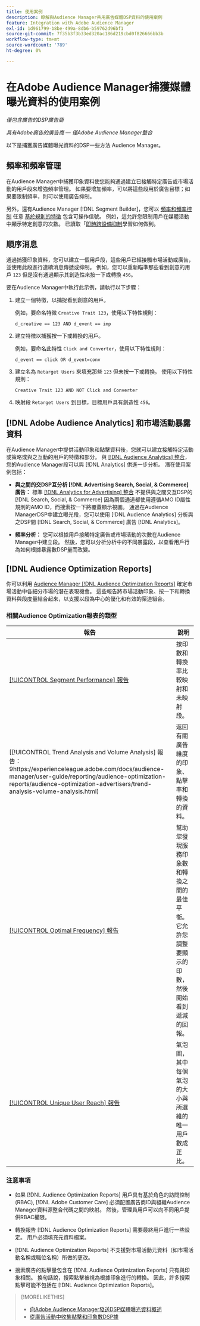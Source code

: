 ```yaml
---
title: 使用案例
description: 瞭解與Audience Manager共用廣告媒體DSP資料的使用案例
feature: Integration with Adobe Audience Manager
exl-id: 1d961799-b8be-499a-8db6-b59762d96bf1
source-git-commit: 7f35b3f3b33ed320ac186d219cbd0f826666bb3b
workflow-type: tm+mt
source-wordcount: '789'
ht-degree: 0%

---
```


# 在Adobe Audience Manager捕獲媒體曝光資料的使用案例

*僅包含廣告的DSP廣告商*

*具有Adobe廣告的廣告商 — 僅Adobe Audience Manager整合*

以下是捕獲廣告媒體曝光資料的DSP一些方法 <!-- ad impression data? --> Audience Manager。

## 頻率和頻率管理

在Audience Manager中捕獲印象資料使您能夠通過建立已接觸特定廣告或市場活動的用戶段來增強頻率管理。 如果要增加頻率，可以將這些段用於廣告目標；如果要限制頻率，則可以使用廣告抑制。

另外，還有Audience Manager [!DNL Segment Builder]，您可以 [頻率和頻率控制](https://experienceleague.adobe.com/docs/audience-manager/user-guide/features/segments/recency-and-frequency.html) 任意 [基於規則的特徵](https://experienceleague.adobe.com/docs/audience-manager/user-guide/features/traits/trait-builder/create-onboarded-rule-based-traits.html) 包含可操作信號。 例如，這允許您限制用戶在媒體活動中顯示特定創意的次數。 已讀取「[即時跨設備抑制](https://experienceleague.adobe.com/docs/audience-manager/user-guide/features/profile-merge-rules/instant-cross-device-suppression.html)學習如何做到。<!-- The AM pulled this paragraph verbatim from AEM doc; I change only a word or two. -->

## 順序消息

通過捕獲印象資料，您可以建立一個用戶段，這些用戶已經接觸市場活動或廣告，並使用此段進行連續消息傳遞或抑制。 例如，您可以重新瞄準那些看到創意的用戶 `123` 但是沒有通過顯示其創造性來按一下或轉換 `456`。

要在Audience Manager中執行此示例，請執行以下步驟：<!-- The AM pulled this example/procedure verbatim from AEM doc; I changed only a word or two. -->

1. 建立一個特徵，以捕捉看到創意的用戶。

   例如，要命名特徵 `Creative Trait 123`，使用以下特性規則：

   ```
   d_creative == 123 AND d_event == imp
   ```

1. 建立特徵以捕獲按一下或轉換的用戶。

   例如，要命名此特性 `Click and Converter`，使用以下特性規則：

   ```
   d_event == click OR d_event=conv
   ```

1. 建立名為 `Retarget Users` 來填充那些 `123` 但未按一下或轉換。 使用以下特性規則：

   ```
   Creative Trait 123 AND NOT Click and Converter
   ```

1. 映射段 `Retarget Users` 到目標，目標用戶具有創造性 `456`。

## [!DNL Adobe Audience Analytics] 和市場活動暴露資料

在Audience Manager中提供活動印象和點擊資料後，您就可以建立接觸特定活動或策略或與之互動的用戶的特徵和部分。 與 [[!DNL Audience Analytics] 整合](https://experienceleague.adobe.com/docs/analytics/integration/audience-analytics/mc-audiences-aam.html)，您的Audience Manager段可以與 [!DNL Analytics] 供進一步分析。 潛在使用案例包括：

* **與之間的交DSP互分析 [!DNL Advertising Search, Social, & Commerce] 廣告：** 標準 [[!DNL Analytics for Advertising] 整合](/help/integrations/analytics/overview.md) 不提供與之間交互DSP的 [!DNL Search, Social, & Commerce] 因為兩個通道都使用遵循AMO ID屬性規則的AMO ID，而搜索按一下將覆蓋顯示視圖。 通過在Audience ManagerDSP中建立曝光段，您可以使用 [!DNL Audience Analytics] 分析與之DSP間 [!DNL Search, Social, & Commerce] 廣告 [!DNL Analytics]。

* **頻率分析：** 您可以根據用戶接觸特定廣告或市場活動的次數在Audience Manager中建立段。 然後，您可以分析分析中的不同暴露段，以查看用戶行為如何根據暴露數DSP量而改變。

## [!DNL Audience Optimization Reports]

你可以利用 [Audience Manager [!DNL Audience Optimization Reports]](https://experienceleague.adobe.com/docs/audience-manager/user-guide/reporting/audience-optimization-reports/audience-optimization-reports.html) 確定市場活動中各細分市場的潛在表現機會。 這些報告將市場活動印象、按一下和轉換資料與段度量結合起來，以支援以段為中心的優化和有效的渠道組合。

### 相關Audience Optimization報表的類型

| 報告 | 說明 |
| ------ | ----------- |
| [[!UICONTROL Segment Performance] 報告](https://experienceleague.adobe.com/docs/audience-manager/user-guide/reporting/audience-optimization-reports/audience-optimization-advertisers/segment-performance.html) | 按印數和轉換率比較映射和未映射段。 |
| [[!UICONTROL Trend Analysis and Volume Analysis] 報告：9https://experienceleague.adobe.com/docs/audience-manager/user-guide/reporting/audience-optimization-reports/audience-optimization-advertisers/trend-analysis-volume-analysis.html) | 返回有關廣告維度的印象、點擊率和轉換的資料。 |
| [[!UICONTROL Optimal Frequency] 報告](https://experienceleague.adobe.com/docs/audience-manager/user-guide/reporting/audience-optimization-reports/audience-optimization-advertisers/optimal-frequency.html) | 幫助您發現服務印象數和轉換之間的最佳平衡。 它允許您調整要顯示的印數，然後開始看到遞減的回報。 |
| [[!UICONTROL Unique User Reach] 報告](https://experienceleague.adobe.com/docs/audience-manager/user-guide/reporting/audience-optimization-reports/audience-optimization-advertisers/unique-user-reach.html) | 氣泡圖，其中每個氣泡的大小與所選維的唯一用戶數成正比。 |

### 注意事項

* 如果 [!DNL Audience Optimization Reports] 用戶具有基於角色的訪問控制(RBAC), [!DNL Adobe Customer Care] 必須配置廣告商ID與組織Audience Manager資料源整合代碼之間的映射。 然後，管理員用戶可以向不同用戶提供RBAC權限。

* 轉換報告 [!DNL Audience Optimization Reports] 需要最終用戶進行一些設定。 用戶必須填充元資料檔案。

* [!DNL Audience Optimization Reports] 不支援對市場活動元資料（如市場活動名稱或職位名稱）所做的更改。

* 搜索廣告的點擊量包含在 [!DNL Audience Optimization Reports] 只有與印象相關。 換句話說，搜索點擊被視為根據印象進行的轉換。 因此，許多搜索點擊可能不包括在 [!DNL Audience Optimization Reports]。

>[!MORELIKETHIS]
>
>* [向Adobe Audience Manager發送DSP媒體曝光資料概述](overview.md)
>* [從廣告活動中收集點擊和印象數DSP據](collect.md)


